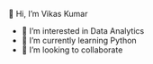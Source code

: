  👋 Hi, I’m  Vikas Kumar 
- 👀 I’m interested in Data Analytics
- 🌱 I’m currently learning Python
- 💞️ I’m looking to collaborate 
  
